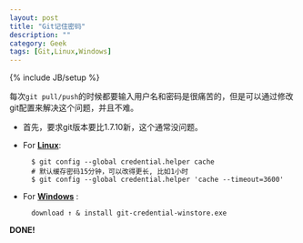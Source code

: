 ```yaml
---
layout: post
title: "Git记住密码"
description: ""
category: Geek
tags: [Git,Linux,Windows]
---
```

{% include JB/setup %}

每次`git pull/push`的时候都要输入用户名和密码是很痛苦的，但是可以通过修改git配置来解决这个问题，并且不难。<br/>

* 首先，要求git版本要比1.7.10新，这个通常没问题。

* For [**Linux**](https://help.github.com/articles/set-up-git#platform-linux):

		$ git config --global credential.helper cache
		# 默认缓存密码15分钟，可以改得更长, 比如1小时
		$ git config --global credential.helper 'cache --timeout=3600'

* For [**Windows**](http://gitcredentialstore.codeplex.com/) :
        
		download ↑ & install git-credential-winstore.exe

**DONE!**
